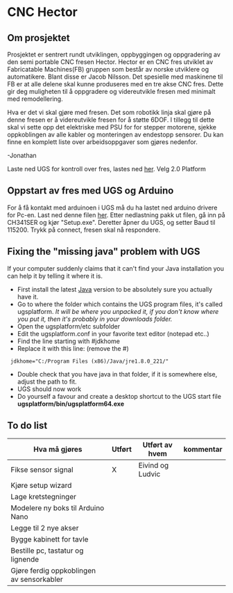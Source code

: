 # CNC Hector

## Om prosjektet 

Prosjektet er sentrert rundt utviklingen, oppbyggingen og oppgradering av den semi portable CNC fresen Hector. Hector er en CNC fres utviklet av Fabricatable Machines(FB) gruppen som består av norske utviklere og automatikere. Blant disse er Jacob Nilsson. Det spesielle med maskinene til FB er at alle delene skal kunne produseres med en tre akse CNC fres. Dette gir deg muligheten til å oppgradere og videreutvikle fresen med minimalt med remodellering. 

Hva er det vi skal gjøre med fresen.
Det som robotikk linja skal gjøre på denne fresen er å videreutvikle fresen for å støtte 6DOF. I tillegg til dette skal vi sette opp det elektriske med PSU for for stepper motorene, sjekke oppkoblingen av alle kabler og monteringen av endestopp sensorer. Du kan finne en komplett liste over arbeidsoppgaver som gjøres nedenfor.

-Jonathan

Laste ned UGS for kontroll over fres, lastes ned [her](https://winder.github.io/ugs_website/download/). Velg 2.0 Platform

##  Oppstart av fres med UGS og Arduino
For å få kontakt med arduinoen i UGS må du ha lastet ned arduino drivere for Pc-en. Last ned denne filen [her](https://www.arduined.eu/ch340g-converter-windows-7-driver-download/). Etter nedlastning pakk ut filen, gå inn på CH341SER og kjør "Setup.exe". Deretter åpner du UGS, og setter Baud til 115200. Trykk på connect, fresen skal nå respondere.



## Fixing the "missing java" problem with UGS
If your computer suddenly claims that it can't find your Java installation you can help it by telling it where it is.
* First install the latest [Java](https://www.java.com) version to be absolutely sure you actually have it.
* Go to where the folder which contains the UGS program files, it's called ugsplatform. *It will be where you unpacked it, if you don't know where you put it, then it's probably in your downloads folder.* 
* Open the ugsplatform/etc subfolder
* Edit the ugsplatform.conf in your favorite text editor (notepad etc..)
* Find the line starting with #jdkhome 
* Replace it with this line: (remove the #)
```
 jdkhome="C:/Program Files (x86)/Java/jre1.8.0_221/"
```
* Double check that you have java in that folder, if it is somewhere else, adjust the path to fit.
* UGS should now work
* Do yourself a favour and create a desktop shortcut to the UGS start file **ugsplatform/bin/ugsplatform64.exe**

## To do list

| Hva må gjøres | Utført |Utført av hvem| kommentar |
|---------------|--------|--------------|-----------|
| Fikse sensor signal |	X	|Eivind og Ludvic	| 	|
| Kjøre setup wizard |		|	|	|
| Lage kretstegninger |		|	|	|
| Modelere ny boks til Arduino Nano|	|	|	|
| Legge til 2 nye akser|	|	|	|
| Bygge kabinett for tavle|	|	|	|
| Bestille pc, tastatur og lignende |		|	| |
| Gjøre ferdig oppkoblingen av sensorkabler | | | |



